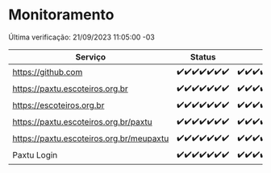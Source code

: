 # Monitoramento

Última verificação: 21/09/2023 11:05:00 -03

|Serviço|Status|Últimas 24h|
|---|---|---|
|https://github.com|<span title="2023-09-14: OK=24">✔️</span><span title="2023-09-15: OK=24">✔️</span><span title="2023-09-16: OK=24">✔️</span><span title="2023-09-17: OK=24">✔️</span><span title="2023-09-18: OK=24">✔️</span><span title="2023-09-19: OK=24">✔️</span><span title="2023-09-20: OK=14">✔️</span>|<span title="20/09/2023 11:06:00 -03 : 200">✔️</span><span title="20/09/2023 12:06:00 -03 : 200">✔️</span><span title="20/09/2023 13:07:00 -03 : 200">✔️</span><span title="20/09/2023 14:04:00 -03 : 200">✔️</span><span title="20/09/2023 15:07:00 -03 : 200">✔️</span><span title="20/09/2023 16:03:00 -03 : 200">✔️</span><span title="20/09/2023 17:06:00 -03 : 200">✔️</span><span title="20/09/2023 18:03:00 -03 : 200">✔️</span><span title="20/09/2023 19:04:00 -03 : 200">✔️</span><span title="20/09/2023 20:04:00 -03 : 200">✔️</span><span title="20/09/2023 21:28:00 -03 : 200">✔️</span><span title="20/09/2023 22:39:00 -03 : 200">✔️</span><span title="20/09/2023 23:13:00 -03 : 200">✔️</span><span title="21/09/2023 00:06:00 -03 : 200">✔️</span><span title="21/09/2023 01:07:00 -03 : 200">✔️</span><span title="21/09/2023 02:04:00 -03 : 200">✔️</span><span title="21/09/2023 03:08:00 -03 : 200">✔️</span><span title="21/09/2023 04:05:00 -03 : 200">✔️</span><span title="21/09/2023 05:08:00 -03 : 200">✔️</span><span title="21/09/2023 06:06:00 -03 : 200">✔️</span><span title="21/09/2023 07:06:00 -03 : 200">✔️</span><span title="21/09/2023 08:03:00 -03 : 200">✔️</span><span title="21/09/2023 09:11:00 -03 : 200">✔️</span><span title="21/09/2023 10:09:00 -03 : 200">✔️</span><span title="21/09/2023 11:05:00 -03 : 200">✔️</span>|
|https://paxtu.escoteiros.org.br|<span title="2023-09-14: OK=24">✔️</span><span title="2023-09-15: OK=24">✔️</span><span title="2023-09-16: OK=24">✔️</span><span title="2023-09-17: OK=24">✔️</span><span title="2023-09-18: OK=24">✔️</span><span title="2023-09-19: OK=24">✔️</span><span title="2023-09-20: OK=14">✔️</span>|<span title="20/09/2023 11:06:00 -03 : 200">✔️</span><span title="20/09/2023 12:06:00 -03 : 200">✔️</span><span title="20/09/2023 13:07:00 -03 : 200">✔️</span><span title="20/09/2023 14:04:00 -03 : 200">✔️</span><span title="20/09/2023 15:07:00 -03 : 200">✔️</span><span title="20/09/2023 16:03:00 -03 : 200">✔️</span><span title="20/09/2023 17:06:00 -03 : 200">✔️</span><span title="20/09/2023 18:03:00 -03 : 200">✔️</span><span title="20/09/2023 19:04:00 -03 : 200">✔️</span><span title="20/09/2023 20:04:00 -03 : 200">✔️</span><span title="20/09/2023 21:28:00 -03 : 200">✔️</span><span title="20/09/2023 22:39:00 -03 : 200">✔️</span><span title="20/09/2023 23:13:00 -03 : 200">✔️</span><span title="21/09/2023 00:06:00 -03 : 200">✔️</span><span title="21/09/2023 01:07:00 -03 : 200">✔️</span><span title="21/09/2023 02:04:00 -03 : 200">✔️</span><span title="21/09/2023 03:08:00 -03 : 200">✔️</span><span title="21/09/2023 04:05:00 -03 : 200">✔️</span><span title="21/09/2023 05:08:00 -03 : 200">✔️</span><span title="21/09/2023 06:06:00 -03 : 200">✔️</span><span title="21/09/2023 07:06:00 -03 : 200">✔️</span><span title="21/09/2023 08:03:00 -03 : 200">✔️</span><span title="21/09/2023 09:11:00 -03 : 200">✔️</span><span title="21/09/2023 10:09:00 -03 : 200">✔️</span><span title="21/09/2023 11:05:00 -03 : 200">✔️</span>|
|https://escoteiros.org.br|<span title="2023-09-14: OK=24">✔️</span><span title="2023-09-15: OK=24">✔️</span><span title="2023-09-16: OK=24">✔️</span><span title="2023-09-17: OK=24">✔️</span><span title="2023-09-18: OK=24">✔️</span><span title="2023-09-19: OK=24">✔️</span><span title="2023-09-20: OK=14">✔️</span>|<span title="20/09/2023 11:06:00 -03 : 200">✔️</span><span title="20/09/2023 12:06:00 -03 : 200">✔️</span><span title="20/09/2023 13:07:00 -03 : 200">✔️</span><span title="20/09/2023 14:04:00 -03 : 200">✔️</span><span title="20/09/2023 15:07:00 -03 : 200">✔️</span><span title="20/09/2023 16:03:00 -03 : 200">✔️</span><span title="20/09/2023 17:06:00 -03 : 200">✔️</span><span title="20/09/2023 18:03:00 -03 : 200">✔️</span><span title="20/09/2023 19:04:00 -03 : 200">✔️</span><span title="20/09/2023 20:04:00 -03 : 200">✔️</span><span title="20/09/2023 21:28:00 -03 : 200">✔️</span><span title="20/09/2023 22:39:00 -03 : 200">✔️</span><span title="20/09/2023 23:13:00 -03 : 0">❌</span><span title="21/09/2023 00:06:00 -03 : 200">✔️</span><span title="21/09/2023 01:07:00 -03 : 200">✔️</span><span title="21/09/2023 02:04:00 -03 : 200">✔️</span><span title="21/09/2023 03:08:00 -03 : 200">✔️</span><span title="21/09/2023 04:05:00 -03 : 200">✔️</span><span title="21/09/2023 05:08:00 -03 : 200">✔️</span><span title="21/09/2023 06:06:00 -03 : 200">✔️</span><span title="21/09/2023 07:06:00 -03 : 200">✔️</span><span title="21/09/2023 08:03:00 -03 : 200">✔️</span><span title="21/09/2023 09:11:00 -03 : 200">✔️</span><span title="21/09/2023 10:09:00 -03 : 200">✔️</span><span title="21/09/2023 11:05:00 -03 : 200">✔️</span>|
|https://paxtu.escoteiros.org.br/paxtu|<span title="2023-09-14: OK=24">✔️</span><span title="2023-09-15: OK=24">✔️</span><span title="2023-09-16: OK=24">✔️</span><span title="2023-09-17: OK=24">✔️</span><span title="2023-09-18: OK=24">✔️</span><span title="2023-09-19: OK=24">✔️</span><span title="2023-09-20: OK=14">✔️</span>|<span title="20/09/2023 11:06:00 -03 : 200">✔️</span><span title="20/09/2023 12:06:00 -03 : 200">✔️</span><span title="20/09/2023 13:07:00 -03 : 200">✔️</span><span title="20/09/2023 14:04:00 -03 : 200">✔️</span><span title="20/09/2023 15:07:00 -03 : 200">✔️</span><span title="20/09/2023 16:03:00 -03 : 200">✔️</span><span title="20/09/2023 17:06:00 -03 : 200">✔️</span><span title="20/09/2023 18:03:00 -03 : 200">✔️</span><span title="20/09/2023 19:04:00 -03 : 200">✔️</span><span title="20/09/2023 20:04:00 -03 : 200">✔️</span><span title="20/09/2023 21:28:00 -03 : 200">✔️</span><span title="20/09/2023 22:39:00 -03 : 200">✔️</span><span title="20/09/2023 23:13:00 -03 : 200">✔️</span><span title="21/09/2023 00:06:00 -03 : 200">✔️</span><span title="21/09/2023 01:07:00 -03 : 200">✔️</span><span title="21/09/2023 02:04:00 -03 : 200">✔️</span><span title="21/09/2023 03:08:00 -03 : 200">✔️</span><span title="21/09/2023 04:05:00 -03 : 200">✔️</span><span title="21/09/2023 05:08:00 -03 : 200">✔️</span><span title="21/09/2023 06:06:00 -03 : 200">✔️</span><span title="21/09/2023 07:06:00 -03 : 200">✔️</span><span title="21/09/2023 08:03:00 -03 : 200">✔️</span><span title="21/09/2023 09:11:00 -03 : 200">✔️</span><span title="21/09/2023 10:09:00 -03 : 200">✔️</span><span title="21/09/2023 11:05:00 -03 : 200">✔️</span>|
|https://paxtu.escoteiros.org.br/meupaxtu|<span title="2023-09-14: OK=24">✔️</span><span title="2023-09-15: OK=24">✔️</span><span title="2023-09-16: OK=24">✔️</span><span title="2023-09-17: OK=24">✔️</span><span title="2023-09-18: OK=24">✔️</span><span title="2023-09-19: OK=24">✔️</span><span title="2023-09-20: OK=14">✔️</span>|<span title="20/09/2023 11:06:00 -03 : 200">✔️</span><span title="20/09/2023 12:06:00 -03 : 200">✔️</span><span title="20/09/2023 13:07:00 -03 : 200">✔️</span><span title="20/09/2023 14:04:00 -03 : 200">✔️</span><span title="20/09/2023 15:07:00 -03 : 200">✔️</span><span title="20/09/2023 16:03:00 -03 : 200">✔️</span><span title="20/09/2023 17:06:00 -03 : 200">✔️</span><span title="20/09/2023 18:03:00 -03 : 200">✔️</span><span title="20/09/2023 19:04:00 -03 : 200">✔️</span><span title="20/09/2023 20:04:00 -03 : 200">✔️</span><span title="20/09/2023 21:28:00 -03 : 200">✔️</span><span title="20/09/2023 22:39:00 -03 : 200">✔️</span><span title="20/09/2023 23:13:00 -03 : 200">✔️</span><span title="21/09/2023 00:06:00 -03 : 200">✔️</span><span title="21/09/2023 01:07:00 -03 : 200">✔️</span><span title="21/09/2023 02:04:00 -03 : 200">✔️</span><span title="21/09/2023 03:08:00 -03 : 200">✔️</span><span title="21/09/2023 04:05:00 -03 : 200">✔️</span><span title="21/09/2023 05:08:00 -03 : 200">✔️</span><span title="21/09/2023 06:06:00 -03 : 200">✔️</span><span title="21/09/2023 07:06:00 -03 : 200">✔️</span><span title="21/09/2023 08:03:00 -03 : 200">✔️</span><span title="21/09/2023 09:11:00 -03 : 200">✔️</span><span title="21/09/2023 10:09:00 -03 : 200">✔️</span><span title="21/09/2023 11:05:00 -03 : 200">✔️</span>|
|Paxtu Login|<span title="2023-09-14: OK=24">✔️</span><span title="2023-09-15: OK=24">✔️</span><span title="2023-09-16: OK=24">✔️</span><span title="2023-09-17: OK=24">✔️</span><span title="2023-09-18: OK=24">✔️</span><span title="2023-09-19: OK=24">✔️</span><span title="2023-09-20: OK=14">✔️</span>|<span title="20/09/2023 11:06:00 -03 : 200">✔️</span><span title="20/09/2023 12:06:00 -03 : 200">✔️</span><span title="20/09/2023 13:07:00 -03 : 200">✔️</span><span title="20/09/2023 14:04:00 -03 : 200">✔️</span><span title="20/09/2023 15:07:00 -03 : 200">✔️</span><span title="20/09/2023 16:03:00 -03 : 200">✔️</span><span title="20/09/2023 17:06:00 -03 : 200">✔️</span><span title="20/09/2023 18:03:00 -03 : 200">✔️</span><span title="20/09/2023 19:04:00 -03 : 200">✔️</span><span title="20/09/2023 20:04:00 -03 : 200">✔️</span><span title="20/09/2023 21:28:00 -03 : 200">✔️</span><span title="20/09/2023 22:39:00 -03 : 200">✔️</span><span title="20/09/2023 23:13:00 -03 : 200">✔️</span><span title="21/09/2023 00:06:00 -03 : 200">✔️</span><span title="21/09/2023 01:07:00 -03 : 200">✔️</span><span title="21/09/2023 02:04:00 -03 : 200">✔️</span><span title="21/09/2023 03:08:00 -03 : 200">✔️</span><span title="21/09/2023 04:06:00 -03 : 200">✔️</span><span title="21/09/2023 05:08:00 -03 : 200">✔️</span><span title="21/09/2023 06:06:00 -03 : 200">✔️</span><span title="21/09/2023 07:06:00 -03 : 200">✔️</span><span title="21/09/2023 08:03:00 -03 : 200">✔️</span><span title="21/09/2023 09:11:00 -03 : 200">✔️</span><span title="21/09/2023 10:09:00 -03 : 200">✔️</span><span title="21/09/2023 11:05:00 -03 : 200">✔️</span>|
